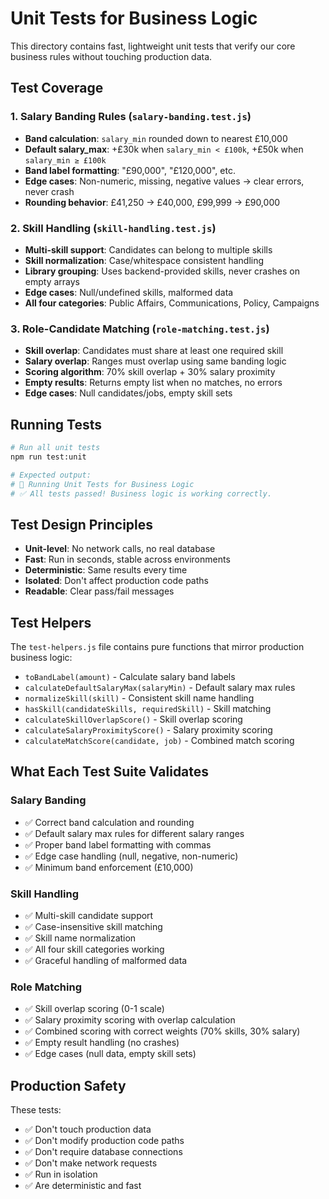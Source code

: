 # Unit Tests for Business Logic

This directory contains fast, lightweight unit tests that verify our core business rules without touching production data.

## Test Coverage

### 1. Salary Banding Rules (`salary-banding.test.js`)
- **Band calculation**: `salary_min` rounded down to nearest £10,000
- **Default salary_max**: +£30k when `salary_min < £100k`, +£50k when `salary_min ≥ £100k`
- **Band label formatting**: "£90,000", "£120,000", etc.
- **Edge cases**: Non-numeric, missing, negative values → clear errors, never crash
- **Rounding behavior**: £41,250 → £40,000, £99,999 → £90,000

### 2. Skill Handling (`skill-handling.test.js`)
- **Multi-skill support**: Candidates can belong to multiple skills
- **Skill normalization**: Case/whitespace consistent handling
- **Library grouping**: Uses backend-provided skills, never crashes on empty arrays
- **Edge cases**: Null/undefined skills, malformed data
- **All four categories**: Public Affairs, Communications, Policy, Campaigns

### 3. Role-Candidate Matching (`role-matching.test.js`)
- **Skill overlap**: Candidates must share at least one required skill
- **Salary overlap**: Ranges must overlap using same banding logic
- **Scoring algorithm**: 70% skill overlap + 30% salary proximity
- **Empty results**: Returns empty list when no matches, no errors
- **Edge cases**: Null candidates/jobs, empty skill sets

## Running Tests

```bash
# Run all unit tests
npm run test:unit

# Expected output:
# 🚀 Running Unit Tests for Business Logic
# ✅ All tests passed! Business logic is working correctly.
```

## Test Design Principles

- **Unit-level**: No network calls, no real database
- **Fast**: Run in seconds, stable across environments
- **Deterministic**: Same results every time
- **Isolated**: Don't affect production code paths
- **Readable**: Clear pass/fail messages

## Test Helpers

The `test-helpers.js` file contains pure functions that mirror production business logic:

- `toBandLabel(amount)` - Calculate salary band labels
- `calculateDefaultSalaryMax(salaryMin)` - Default salary max rules
- `normalizeSkill(skill)` - Consistent skill name handling
- `hasSkill(candidateSkills, requiredSkill)` - Skill matching
- `calculateSkillOverlapScore()` - Skill overlap scoring
- `calculateSalaryProximityScore()` - Salary proximity scoring
- `calculateMatchScore(candidate, job)` - Combined match scoring

## What Each Test Suite Validates

### Salary Banding
- ✅ Correct band calculation and rounding
- ✅ Default salary max rules for different salary ranges
- ✅ Proper band label formatting with commas
- ✅ Edge case handling (null, negative, non-numeric)
- ✅ Minimum band enforcement (£10,000)

### Skill Handling
- ✅ Multi-skill candidate support
- ✅ Case-insensitive skill matching
- ✅ Skill name normalization
- ✅ All four skill categories working
- ✅ Graceful handling of malformed data

### Role Matching
- ✅ Skill overlap scoring (0-1 scale)
- ✅ Salary proximity scoring with overlap calculation
- ✅ Combined scoring with correct weights (70% skills, 30% salary)
- ✅ Empty result handling (no crashes)
- ✅ Edge cases (null data, empty skill sets)

## Production Safety

These tests:
- ✅ Don't touch production data
- ✅ Don't modify production code paths
- ✅ Don't require database connections
- ✅ Don't make network requests
- ✅ Run in isolation
- ✅ Are deterministic and fast


